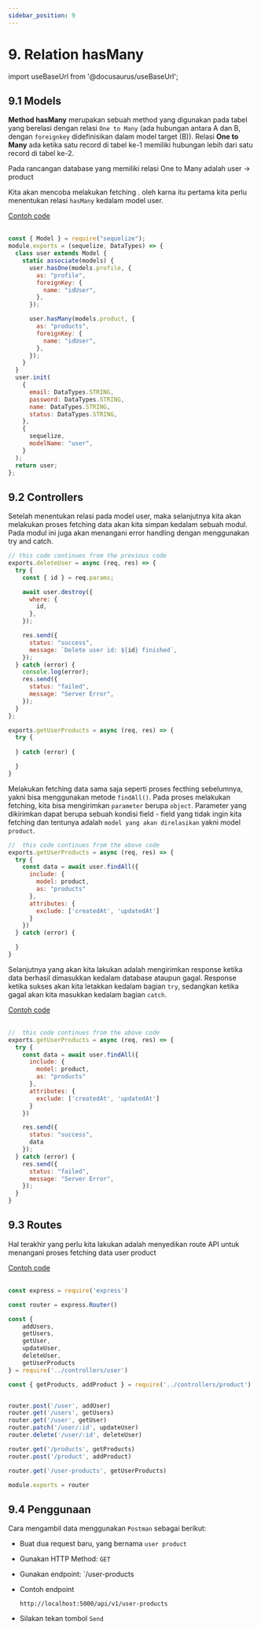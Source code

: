 ```yaml
---
sidebar_position: 9
---
```


# 9. Relation hasMany

import useBaseUrl from '@docusaurus/useBaseUrl';

## 9.1 Models

**Method hasMany** merupakan sebuah method yang digunakan pada tabel yang berelasi dengan relasi `One to Many` (ada hubungan antara A dan B, dengan `foreignkey` didefinisikan dalam model target (B)).  Relasi **One to Many** ada ketika satu record di tabel ke-1 memiliki hubungan lebih dari satu record di tabel ke-2.

Pada rancangan database yang memiliki relasi One to Many adalah user &rarr; product

Kita akan mencoba melakukan fetching . oleh karna itu pertama kita perlu menentukan relasi `hasMany` kedalam model user.

<a class="btn-example-code" href="https://github.com/demo-dumbways/ebook-code-results-stage-2-backend/tree/5-expressjs-fundamental/src">
Contoh code
</a>

<br />
<br />

```js title=models/user.js {12-17}
const { Model } = require("sequelize");
module.exports = (sequelize, DataTypes) => {
  class user extends Model {
    static associate(models) {
      user.hasOne(models.profile, {
        as: "profile",
        foreignKey: {
          name: "idUser",
        },
      });

      user.hasMany(models.product, {
        as: "products",
        foreignKey: {
          name: "idUser",
        },
      });
    }
  }
  user.init(
    {
      email: DataTypes.STRING,
      password: DataTypes.STRING,
      name: DataTypes.STRING,
      status: DataTypes.STRING,
    },
    {
      sequelize,
      modelName: "user",
    }
  );
  return user;
};
```

## 9.2 Controllers

Setelah menentukan relasi pada model user, maka selanjutnya kita akan melakukan proses fetching data akan kita simpan kedalam sebuah modul. Pada modul ini juga akan menangani error handling dengan menggunakan try and catch. 

```js title=controllers/user.js {25-31}
// this code continues from the previous code
exports.deleteUser = async (req, res) => {
  try {
    const { id } = req.params;

    await user.destroy({
      where: {
        id,
      },
    });

    res.send({
      status: "success",
      message: `Delete user id: ${id} finished`,
    });
  } catch (error) {
    console.log(error);
    res.send({
      status: "failed",
      message: "Server Error",
    });
  }
};

exports.getUserProducts = async (req, res) => {
  try {
      
  } catch (error) {

  }
}
```

Melakukan fetching data sama saja seperti proses fecthing sebelumnya, yakni bisa menggunakan metode `findAll()`. Pada proses melakukan fetching, kita bisa mengirimkan `parameter` berupa `object`. Parameter yang dikirimkan dapat berupa sebuah kondisi field - field yang tidak ingin kita fetching dan tentunya adalah `model yang akan direlasikan` yakni model `product`. 

```js title=controllers/user.js {4-12}
//  this code continues from the above code
exports.getUserProducts = async (req, res) => {
  try {
    const data = await user.findAll({
      include: {
        model: product,
        as: "products"
      },
      attributes: {
        exclude: ['createdAt', 'updatedAt']
      }
    })      
  } catch (error) {

  }
}
```

Selanjutnya yang akan kita lakukan adalah mengirimkan response ketika data berhasil dimasukkan kedalam database ataupun gagal. Response ketika sukses akan kita letakkan kedalam bagian `try`, sedangkan ketika gagal akan kita masukkan kedalam bagian `catch`.

<a class="btn-example-code" href="https://github.com/demo-dumbways/ebook-code-results-stage-2-backend/tree/5-expressjs-fundamental/src">
Contoh code
</a>

<br />
<br />

```js title=controllers/user.js {14-17,19-22}
//  this code continues from the above code
exports.getUserProducts = async (req, res) => {
  try {
    const data = await user.findAll({
      include: {
        model: product,
        as: "products"
      },
      attributes: {
        exclude: ['createdAt', 'updatedAt']
      }
    })

    res.send({
      status: "success",
      data
    });      
  } catch (error) {
    res.send({
      status: "failed",
      message: "Server Error",
    });
  }
}
```

## 9.3 Routes

Hal terakhir yang perlu kita lakukan adalah menyedikan route API untuk menangani proses fetching data user product

<a class="btn-example-code" href="https://github.com/demo-dumbways/ebook-code-results-stage-2-backend/tree/5-expressjs-fundamental/src">
Contoh code
</a>

<br />
<br />

```js {11,26} title=routes/index.js
const express = require('express')

const router = express.Router()

const {
    addUsers,
    getUsers,
    getUser,
    updateUser,
    deleteUser,
    getUserProducts
} = require('../controllers/user')

const { getProducts, addProduct } = require('../controllers/product')


router.post('/user', addUser)
router.get('/users', getUsers)
router.get('/user', getUser)
router.patch('/user/:id', updateUser)
router.delete('/user/:id', deleteUser)

router.get('/products', getProducts)
router.post('/product', addProduct)

router.get('/user-products', getUserProducts)

module.exports = router
```

## 9.4 Penggunaan

Cara mengambil data menggunakan `Postman` sebagai berikut:

- Buat dua request baru, yang bernama `user product`
- Gunakan HTTP Method: `GET`
- Gunakan endpoint: `/user-products
- Contoh endpoint

  ```
  http://localhost:5000/api/v1/user-products
  ```
- Silakan tekan tombol `Send` 
        